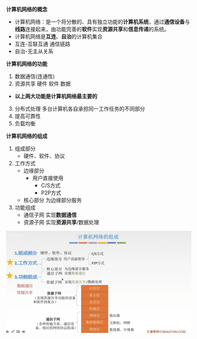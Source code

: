**计算机网络的概念**  
- 计算机网络：是一个将分散的、具有独立功能的**计算机系统**，通过**通信设备**与**线路**连接起来，由功能完善的**软件**实现**资源共享**和**信息传递**的系统。
- 计算机网络是**互连**、**自治**的计算机集合 
- 互连-互联互通 通信链路  
- 自治-无主从关系  

**计算机网络的功能**  
1. 数据通信(连通性)
2. 资源共享 硬件 软件 数据
- **以上两大功能是计算机网络最主要的**
3. 分布式处理 多台计算机各自承担同一工作任务的不同部分
4. 提高可靠性
5. 负载均衡

**计算机网络的组成**
1. 组成部分 
    - 硬件、软件、协议
2. 工作方式
    - 边缘部分
        - 用户直接使用
            - C/S方式
            - P2P方式
    - 核心部分 为边缘部分服务
3. 功能组成
    - 通信子网 实现**数据通信**
    - 资源子网 实现**资源共享**/数据处理

![计算机网络组成](https://github.com/ChenDaojun/Computer_Professional_Notes/blob/main/images/Computer-Network-images(screenshot)/number1.png)